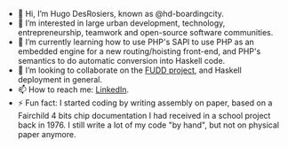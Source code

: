 - 👋 Hi, I’m Hugo DesRosiers, known as @hd-boardingcity.
- 👀 I’m interested in large urban development, technology, entrepreneurship, teamwork and open-source software communities.
- 🌱 I’m currently learning how to use PHP's SAPI to use PHP as an embedded engine for a new routing/hoisting front-end, and PHP's semantics to do automatic conversion into Haskell code.
- 💞️ I’m looking to collaborate on the [FUDD project](https://whatsupfudd.com), and Haskell deployment in general.
- 📫 How to reach me: [LinkedIn](https://www.linkedin.com/in/hugo-desrosiers/).
- ⚡ Fun fact: I started coding by writing assembly on paper, based on a Fairchild 4 bits chip documentation I had received in a school project back in 1976. I still write a lot of my code "by hand", but not on physical paper anymore.

